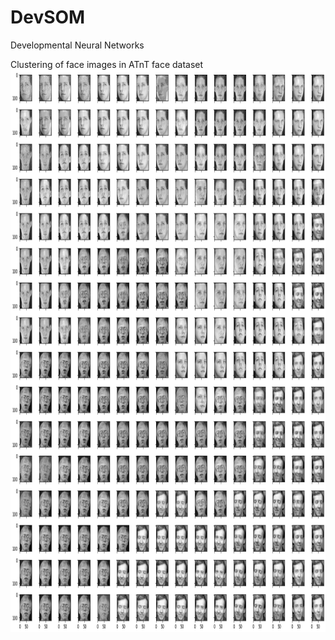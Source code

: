 # DevSOM
Developmental Neural Networks

Clustering of face images in ATnT face dataset
<img src="image16x16.png" width=900 height=900>
